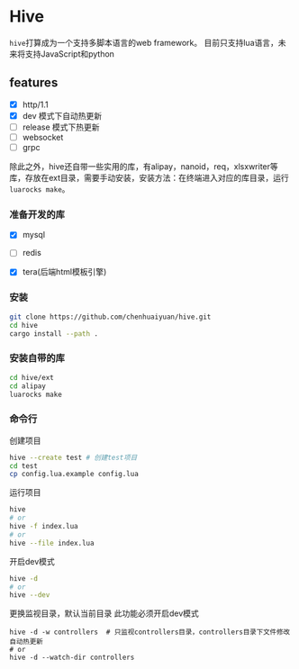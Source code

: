 # Hive

`hive`打算成为一个支持多脚本语言的web framework。
目前只支持lua语言，未来将支持JavaScript和python

## features

- [x] http/1.1
- [x] dev 模式下自动热更新
- [ ] release 模式下热更新
- [ ] websocket
- [ ] grpc

除此之外，hive还自带一些实用的库，有alipay，nanoid，req，xlsxwriter等库，存放在ext目录，需要手动安装，安装方法：在终端进入对应的库目录，运行`luarocks make`。

### 准备开发的库

- [x] mysql
- [ ] redis
- [x] tera(后端html模板引擎)


### 安装

```bash
git clone https://github.com/chenhuaiyuan/hive.git
cd hive
cargo install --path .
```

### 安装自带的库

```bash
cd hive/ext
cd alipay
luarocks make
```

### 命令行

创建项目

```bash
hive --create test # 创建test项目
cd test
cp config.lua.example config.lua
```

运行项目

```bash
hive
# or
hive -f index.lua
# or
hive --file index.lua
```

开启dev模式

```bash
hive -d
# or
hive --dev
```

更换监视目录，默认当前目录
此功能必须开启dev模式

```hash
hive -d -w controllers  # 只监视controllers目录，controllers目录下文件修改自动热更新
# or
hive -d --watch-dir controllers
```
